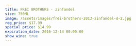 ```yaml
---
title: FREI BROTHERS - zinfandel
size: 750ML
image: /assets/images/frei-brothers-2013-zinfandel-d-2.jpg
reg_price: $17.99
special_price: $14.99
expiration_date: 2016-12-14 00:00:00
show_wine: true
---
```




